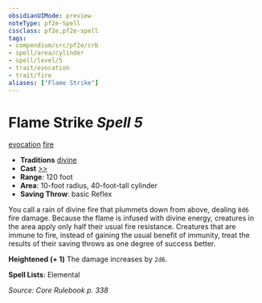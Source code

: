 ```yaml
---
obsidianUIMode: preview
noteType: pf2e-Spell
cssclass: pf2e,pf2e-spell
tags:
- compendium/src/pf2e/crb
- spell/area/cylinder
- spell/level/5
- trait/evocation
- trait/fire
aliases: ["Flame Strike"]
---
```

# Flame Strike *Spell 5*   
[evocation](rules/traits/evocation.md "Evocation School Trait")  [fire](rules/traits/fire.md "Fire Energy & Element Trait")  

- **Traditions** [divine](rules/traits/divine.md "Divine Tradition Trait")
- **Cast** [>>](rules/core-rulebook/chapter-9-playing-the-game.md#Actions "Two-Action") 
- **Range**: 120 foot
- **Area**: 10-foot radius, 40-foot-tall cylinder
- **Saving Throw**:  basic Reflex

You call a rain of divine fire that plummets down from above, dealing `8d6` fire damage. Because the flame is infused with divine energy, creatures in the area apply only half their usual fire resistance. Creatures that are immune to fire, instead of gaining the usual benefit of immunity, treat the results of their saving throws as one degree of success better.

**Heightened (+ 1)** The damage increases by `2d6`.

**Spell Lists**: Elemental

*Source: Core Rulebook p. 338*